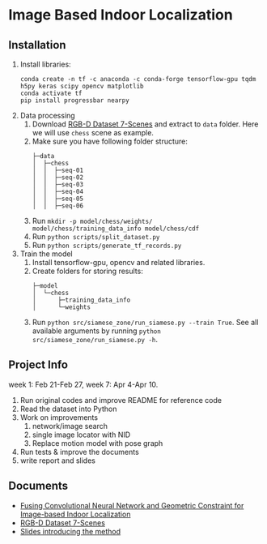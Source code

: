 # Image Based Indoor Localization

## Installation

1. Install libraries:
    ```
    conda create -n tf -c anaconda -c conda-forge tensorflow-gpu tqdm h5py keras scipy opencv matplotlib
    conda activate tf
    pip install progressbar nearpy
    ```
1. Data processing
    1. Download [RGB-D Dataset 7-Scenes](https://www.microsoft.com/en-us/research/project/rgb-d-dataset-7-scenes/) and extract to `data` folder. Here we will use `chess` scene as example.
    1. Make sure you have following folder structure:
        ```
        ├─data
        │  ├─chess
        │  │  ├─seq-01
        │  │  ├─seq-02
        │  │  ├─seq-03
        │  │  ├─seq-04
        │  │  ├─seq-05
        │  │  ├─seq-06
        ```
    1. Run `mkdir -p model/chess/weights/ model/chess/training_data_info model/chess/cdf`
    1. Run `python scripts/split_dataset.py`
    1. Run `python scripts/generate_tf_records.py`
1. Train the model
    1. Install tensorflow-gpu, opencv and related libraries.
    1. Create folders for storing results:
        ```
        ├─model
        │  └─chess
        │      ├─training_data_info
        │      └─weights
        ```
    1. Run `python src/siamese_zone/run_siamese.py --train True`. See all available arguments by running `python src/siamese_zone/run_siamese.py -h`.
## Project Info
week 1: Feb 21-Feb 27, week 7: Apr 4-Apr 10.
1. Run original codes and improve README for reference code
1. Read the dataset into Python
1. Work on improvements
    1. network/image search
    2. single image locator with NID
    3. Replace motion model with pose graph
1. Run tests & improve the documents
1. write report and slides

## Documents
- [Fusing Convolutional Neural Network and Geometric Constraint for Image-based Indoor Localization](https://arxiv.org/abs/2201.01408)
- [RGB-D Dataset 7-Scenes](https://www.microsoft.com/en-us/research/project/rgb-d-dataset-7-scenes/)
- [Slides introducing the method](https://docs.google.com/presentation/d/1TcP9ghPcuDF08yf6W7LYyVBT8AwY06my/edit?usp=sharing&ouid=113322968888661125678&rtpof=true&sd=true)
